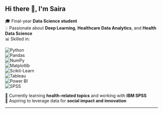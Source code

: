 ## Hi there 👋, I'm Saira  

🎓 Final-year **Data Science student**  
💡 Passionate about **Deep Learning**, **Healthcare Data Analytics**, and **Health Data Science**  
📊 Skilled in:  

![Python](https://img.shields.io/badge/Python-3776AB?style=for-the-badge&logo=python&logoColor=white)  
![Pandas](https://img.shields.io/badge/Pandas-150458?style=for-the-badge&logo=pandas&logoColor=white)  
![NumPy](https://img.shields.io/badge/Numpy-013243?style=for-the-badge&logo=numpy&logoColor=white)  
![Matplotlib](https://img.shields.io/badge/Matplotlib-11557c?style=for-the-badge&logo=plotly&logoColor=white)  
![Scikit-Learn](https://img.shields.io/badge/Scikit--Learn-F7931E?style=for-the-badge&logo=scikitlearn&logoColor=white)  
![Tableau](https://img.shields.io/badge/Tableau-E97627?style=for-the-badge&logo=tableau&logoColor=white)  
![Power BI](https://img.shields.io/badge/Power%20BI-F2C811?style=for-the-badge&logo=powerbi&logoColor=black)  
![SPSS](https://img.shields.io/badge/SPSS-002147?style=for-the-badge&logo=ibm&logoColor=white)  

🌱 Currently learning **health-related topics** and working with **IBM SPSS**  
🚀 Aspiring to leverage data for **social impact and innovation**  

---
